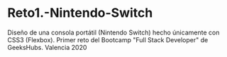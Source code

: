 # Reto1.-Nintendo-Switch
Diseño de una consola portátil (Nintendo Switch) hecho únicamente con CSS3 (Flexbox). Primer reto del Bootcamp "Full Stack Developer" de GeeksHubs. Valencia 2020
